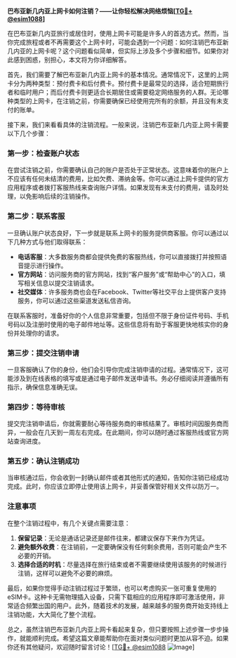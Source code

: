 **巴布亚新几内亚上网卡如何注销？——让你轻松解决网络烦恼[[TG💪+ @esim1088](https://t.me/s/esim1088)]**

在巴布亚新几内亚旅行或居住时，使用上网卡可能是许多人的首选方式。然而，当你完成旅程或者不再需要这个上网卡时，可能会遇到一个问题：如何注销巴布亚新几内亚的上网卡呢？这个问题看似简单，但实际上涉及多个步骤和细节。如果你对此感到困惑，别担心，本文将为你详细解答。

首先，我们需要了解巴布亚新几内亚上网卡的基本情况。通常情况下，这里的上网卡分为两种类型：预付费卡和后付费卡。预付费卡是最常见的选择，适合短期旅行者和临时用户；而后付费卡则更适合长期居住或需要稳定网络服务的人群。无论哪种类型的上网卡，在注销之前，你需要确保已经使用完所有的余额，并且没有未支付的账单。

接下来，我们来看看具体的注销流程。一般来说，注销巴布亚新几内亚上网卡需要以下几个步骤：

### 第一步：检查账户状态
在尝试注销之前，你需要确认自己的账户是否处于正常状态。这意味着你的账户上不应该有任何未结清的费用，比如欠费、滞纳金等。你可以通过上网卡提供的官方应用程序或者拨打客服热线来查询账户详情。如果发现有未支付的费用，请及时处理，以免影响后续的注销操作。

### 第二步：联系客服
一旦确认账户状态良好，下一步就是联系上网卡的服务提供商客服。你可以通过以下几种方式与他们取得联系：
- **电话客服**：大多数服务商都会提供免费的客服热线，你可以直接拨打并按照语音提示进行操作。
- **官方网站**：访问服务商的官方网站，找到“客户服务”或“帮助中心”的入口，填写相关信息以提交注销请求。
- **社交媒体**：许多服务商也会在Facebook、Twitter等社交平台上提供客户支持服务，你可以通过这些渠道发送私信咨询。

在联系客服时，准备好你的个人信息非常重要，包括但不限于身份证件号码、手机号码以及注册时使用的电子邮件地址等。这些信息将有助于客服更快地核实你的身份并处理你的请求。

### 第三步：提交注销申请
一旦客服确认了你的身份，他们会引导你完成注销申请的过程。通常情况下，这可能涉及到在线表格的填写或是通过电子邮件发送申请书。务必仔细阅读并遵循所有指示，确保信息准确无误。

### 第四步：等待审核
提交完注销申请后，你就需要耐心等待服务商的审核结果了。审核时间因服务商而异，一般会在几天到一周左右完成。在此期间，你可以随时通过客服热线或官方网站查询进度。

### 第五步：确认注销成功
当审核通过后，你会收到一封确认邮件或者其他形式的通知，告知你注销已经成功完成。此时，你应该立即停止使用该上网卡，并妥善保管好相关文件以防万一。

### 注意事项
在整个注销过程中，有几个关键点需要注意：
1. **保留记录**：无论是通话记录还是邮件往来，都建议保存下来作为凭证。
2. **避免额外收费**：在注销前，一定要确保没有任何剩余费用，否则可能会产生不必要的开销。
3. **选择合适的时机**：尽量选择在旅行结束或者不需要继续使用该服务的时候进行注销，这样可以避免不必要的麻烦。

最后，如果你觉得手动注销过程过于繁琐，也可以考虑购买一张可重复使用的eSIM卡。这种卡无需物理插入设备，只需下载相应的应用程序即可激活使用，非常适合频繁出国的用户。此外，随着技术的发展，越来越多的服务商开始支持线上注销功能，大大简化了整个流程。

总之，虽然注销巴布亚新几内亚上网卡看起来复杂，但只要按照上述步骤一步步操作，就能顺利完成。希望这篇文章能帮助你在面对类似问题时更加从容不迫。如果你还有其他疑问，欢迎随时留言讨论！[[TG💪+ @esim1088](https://t.me/s/esim1088) ![Image](https://i.postimg.cc/4NQfJmqS/Snipaste-2025-05-13-00-14-12.png)]